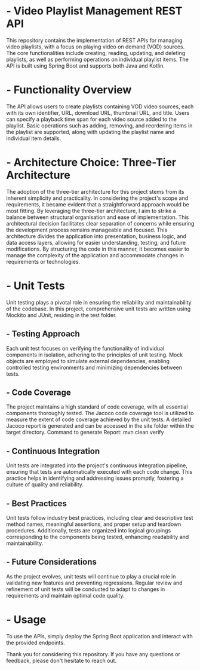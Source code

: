 # - Video Playlist Management REST API

This repository contains the implementation of REST APIs for managing video playlists, with a focus on playing video on demand (VOD) sources. The core functionalities include creating, reading, updating, and deleting playlists, as well as performing operations on individual playlist items. The API is built using Spring Boot and supports both Java and Kotlin.

# - Functionality Overview
The API allows users to create playlists containing VOD video sources, each with its own identifier, URL, download URL, thumbnail URL, and title. Users can specify a playback time span for each video source added to the playlist. Basic operations such as adding, removing, and reordering items in the playlist are supported, along with updating the playlist name and individual item details.

# - Architecture Choice: Three-Tier Architecture
The adoption of the three-tier architecture for this project stems from its inherent simplicity and practicality. In considering the project's scope and requirements, it became evident that a straightforward approach would be most fitting. By leveraging the three-tier architecture, I aim to strike a balance between structural organisation and ease of implementation. This architectural decision facilitates clear separation of concerns while ensuring the development process remains manageable and focused.
This architecture divides the application into presentation, business logic, and data access layers, allowing for easier understanding, testing, and future modifications. By structuring the code in this manner, it becomes easier to manage the complexity of the application and accommodate changes in requirements or technologies.

# - Unit Tests
Unit testing plays a pivotal role in ensuring the reliability and maintainability of the codebase. In this project, comprehensive unit tests are written using Mockito and JUnit, residing in the test folder.

## - Testing Approach
Each unit test focuses on verifying the functionality of individual components in isolation, adhering to the principles of unit testing. Mock objects are employed to simulate external dependencies, enabling controlled testing environments and minimizing dependencies between tests.

## - Code Coverage
The project maintains a high standard of code coverage, with all essential components thoroughly tested. The Jacoco code coverage tool is utilized to measure the extent of code coverage achieved by the unit tests. A detailed Jacoco report is generated and can be accessed in the site folder within the target directory.
Command to generate Report:  mvn clean verify 

## - Continuous Integration
Unit tests are integrated into the project's continuous integration pipeline, ensuring that tests are automatically executed with each code change. This practice helps in identifying and addressing issues promptly, fostering a culture of quality and reliability.

## - Best Practices
Unit tests follow industry best practices, including clear and descriptive test method names, meaningful assertions, and proper setup and teardown procedures. Additionally, tests are organized into logical groupings corresponding to the components being tested, enhancing readability and maintainability.

## - Future Considerations
As the project evolves, unit tests will continue to play a crucial role in validating new features and preventing regressions. Regular review and refinement of unit tests will be conducted to adapt to changes in requirements and maintain optimal code quality.

# - Usage
To use the APIs, simply deploy the Spring Boot application and interact with the provided endpoints.

Thank you for considering this repository. If you have any questions or feedback, please don't hesitate to reach out.